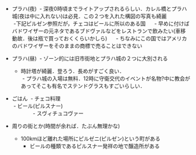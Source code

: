 - プラハ(夜)
  - 深夜0時頃までライトアップされるらしい．カレル橋とプラハ城(夜は中に入れない)は必見．この２つを入れた構図の写真も綺麗  
  -下記ピルゼン参照だが，チェコはビールに所以のある国  
    - 早めに付けばバドワイザーの元ネタであるブドヴァルなどをレストランで飲みたい(車移動故．後は瓶で買っておくくらいかしら)
      - ちなみにこの国ではアメリカのバドワイザーをそのままの商標で売ることはできない

- プラハ(昼)
  - ゾーン的には旧市街地とプラハ城の２つに大別される   
  - 時計塔が綺麗．登ろう．長めがすごく良い．  
  - プラハ城の入場は無料．12時に守衛交代のイベントが名物?中に教会があってそこも有名でステンドグラスもすごいらしい．  
  
- ごはん
  - チェコ料理  
  - ビール(ピルスナー)  
　　　　- スヴィチュコヴァー  
    
- 周りの街とか(時間が余れば．たぶん無理かな)
  - 100kmほど離れた場所にピルゼニ(ピルゼン)という町がある    
    - ビールの種類であるピルスナー発祥の地で醸造所がある
　　　　　　　　　






